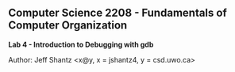 Computer Science 2208 - Fundamentals of Computer Organization
-------

**Lab 4 - Introduction to Debugging with gdb**  

Author: Jeff Shantz <x@y, x = jshantz4, y = csd.uwo.ca>

